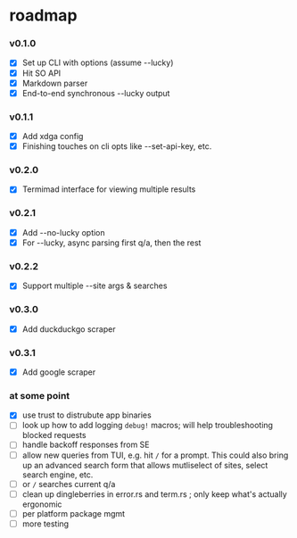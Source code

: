 # roadmap

### v0.1.0
 - [x] Set up CLI with options (assume --lucky)
 - [x] Hit SO API
 - [x] Markdown parser
 - [x] End-to-end synchronous --lucky output

### v0.1.1
 - [x] Add xdga config
 - [x] Finishing touches on cli opts like --set-api-key, etc.

### v0.2.0
 - [x] Termimad interface for viewing multiple results

### v0.2.1
 - [x] Add --no-lucky option
 - [x] For --lucky, async parsing first q/a, then the rest

### v0.2.2
 - [x] Support multiple --site args & searches

### v0.3.0
 - [x] Add duckduckgo scraper

### v0.3.1
 - [x] Add google scraper

### at some point
 - [x] use trust to distrubute app binaries
 - [ ] look up how to add logging `debug!` macros; will help troubleshooting blocked requests
 - [ ] handle backoff responses from SE
 - [ ] allow new queries from TUI, e.g. hit `/` for a prompt. This could
 also bring up an advanced search form that allows mutliselect of sites, select
 search engine, etc.
 - [ ] or `/` searches current q/a
 - [ ] clean up dingleberries in error.rs and term.rs ; only keep what's actually ergonomic
 - [ ] per platform package mgmt
 - [ ] more testing
